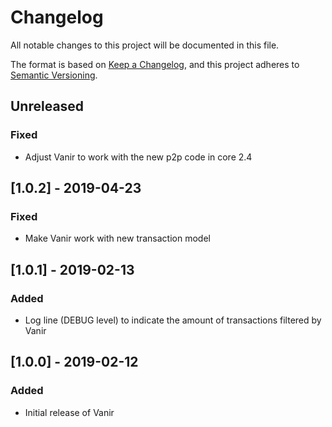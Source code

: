 # Changelog
All notable changes to this project will be documented in this file.

The format is based on [Keep a Changelog](https://keepachangelog.com/en/1.0.0/),
and this project adheres to [Semantic Versioning](https://semver.org/spec/v2.0.0.html).

## Unreleased
### Fixed
- Adjust Vanir to work with the new p2p code in core 2.4

## [1.0.2] - 2019-04-23
### Fixed
- Make Vanir work with new transaction model

## [1.0.1] - 2019-02-13
### Added
- Log line (DEBUG level) to indicate the amount of transactions filtered by Vanir

## [1.0.0] - 2019-02-12
### Added
- Initial release of Vanir